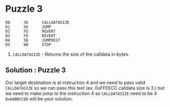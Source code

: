 # Puzzle 3 

```shell
00      36      CALLDATASIZE
01      56      JUMP
02      FD      REVERT
03      FD      REVERT
04      5B      JUMPDEST
05      00      STOP
```

1. `CALLDATASIZE` - Returns the size of the calldata in bytes.

Solution : Puzzle 3
---
Our target destination is at instruction 4 and we need to pass valid `CALLDATASIZE` so we can pass this test (ex. 0xFFEECC calldata size is 3.) but we need to make jump to the instruction 4 so `CALLDATASIZE` need to be 4 `0xAABBCCDD` will be your solution.